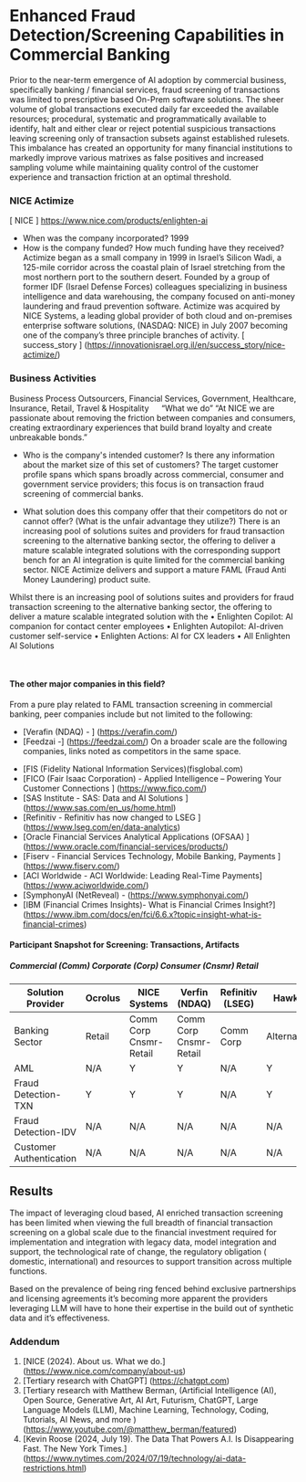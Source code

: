 # Enhanced Fraud Detection/Screening Capabilities in Commercial Banking
Prior to the near-term emergence of AI adoption by commercial business, specifically banking / financial services, fraud screening of transactions was limited to prescriptive based On-Prem software solutions.  The sheer volume of global transactions executed daily far exceeded the available resources; procedural, systematic and programmatically available to identify, halt and either clear or reject potential suspicious transactions leaving screening only of transaction subsets against established rulesets.
This imbalance has created an opportunity for many financial institutions to markedly improve various matrixes as false positives and increased sampling volume while maintaining quality control of the customer experience and transaction friction at an optimal threshold.

### NICE Actimize
[ NICE ] https://www.nice.com/products/enlighten-ai
* When was the company incorporated?
1999
* How is the company funded? How much funding have they received?
Actimize began as a small company in 1999 in Israel’s Silicon Wadi, a 125-mile corridor across the coastal plain of Israel stretching from the most northern port to the southern desert. 
Founded by a group of former IDF (Israel Defense Forces) colleagues specializing in business intelligence and data warehousing, the company focused on anti-money laundering and fraud prevention software. Actimize was acquired by NICE Systems, a leading global provider of both cloud and on-premises enterprise software solutions, (NASDAQ: NICE) in July 2007 becoming one of the company’s three principle branches of activity.
[ success_story ] (https://innovationisrael.org.il/en/success_story/nice-actimize/)

### Business Activities
Business Process Outsourcers, Financial Services, Government, Healthcare, Insurance, Retail, Travel & Hospitality 
 
“What we do”
“At NICE we are passionate about removing the friction between companies and consumers, creating extraordinary experiences that build brand loyalty and create unbreakable bonds.”

* Who is the company's intended customer? Is there any information about the market size of this set of customers?
The target customer profile spans which spans broadly across commercial, consumer and government service providers; this focus is on transaction fraud screening of commercial banks.

* What solution does this company offer that their competitors do not or cannot offer? (What is the unfair advantage they utilize?)
There is an increasing pool of solutions suites and providers for fraud transaction screening to the alternative banking sector, the offering to deliver a mature scalable integrated solutions with the corresponding support bench for an AI integration is quite limited for the commercial banking sector. 
NICE Actimize delivers and support a mature FAML (Fraud Anti Money Laundering) product suite.

Whilst there is an increasing pool of solutions suites and providers for fraud transaction screening to the alternative banking sector, the offering to deliver a mature scalable integrated solution with the
•	Enlighten Copilot: AI companion for contact center employees
•	Enlighten Autopilot: AI-driven customer self-service
•	Enlighten Actions: AI for CX leaders
•	All Enlighten AI Solutions


 
#### The other major companies in this field?
From a pure play related to FAML transaction screening in commercial banking, peer companies include but not limited to the following:
*	[Verafin (NDAQ) - ] (https://verafin.com/)
*	[Feedzai -] (https://feedzai.com/) 
On a broader scale are the following companies, links noted as competitors in the same space.
  -	[FIS (Fidelity National Information Services)(fisglobal.com)
  -	[FICO (Fair Isaac Corporation) - Applied Intelligence – Powering Your Customer Connections ] (https://www.fico.com/)
  -	[SAS Institute - SAS: Data and AI Solutions ] (https://www.sas.com/en_us/home.html)
  -	[Refinitiv - Refinitiv has now changed to LSEG ] (https://www.lseg.com/en/data-analytics)
  -	[Oracle Financial Services Analytical Applications (OFSAA) ] (https://www.oracle.com/financial-services/products/)
  -	[Fiserv - Financial Services Technology, Mobile Banking, Payments ] (https://www.fiserv.com/) 
  -	[ACI Worldwide - ACI Worldwide: Leading Real-Time Payments] (https://www.aciworldwide.com/)
  -	[SymphonyAI (NetReveal) - (https://www.symphonyai.com/)
  -	[IBM (Financial Crimes Insights)- What is Financial Crimes Insight?]  (https://www.ibm.com/docs/en/fci/6.6.x?topic=insight-what-is-financial-crimes)

#### Participant Snapshot for Screening: Transactions, Artifacts
##### Commercial (Comm) Corporate (Corp) Consumer (Cnsmr) Retail 
Solution Provider | Ocrolus| NICE Systems| Verfin (NDAQ)| Refinitiv (LSEG)| Hawk| Feedzai
------------ | -------------| ------------| -------------| -------------| -------------| -------------
Banking Sector | Retail| Comm Corp Cnsmr-Retail | Comm Corp Cnsmr-Retail |Comm Corp| Alternate|Comm Corp Cnsmr-Retail
AML |N/A | Y | Y | N/A | Y | Y 
Fraud Detection-TXN | Y | Y | Y | N/A | Y | N/A 
Fraud Detection-IDV | N/A | N/A | N/A | N/A | N/A | N/A 
Customer Authentication | N/A | N/A | N/A | N/A | N/A | Y 


## Results
The impact of leveraging cloud based, AI enriched transaction screening has been limited when viewing the full breadth of financial transaction screening on a global scale due to the financial investment required for implementation and integration with legacy data, model integration and support, the technological rate of change, the regulatory obligation ( domestic, international) and resources to support transition across multiple functions.

Based on the prevalence of being ring fenced behind exclusive partnerships and licensing agreements it’s becoming more apparent the providers leveraging LLM will have to hone their expertise in the build out of synthetic data and it’s effectiveness.

### Addendum
1. [NICE (2024). About us. What we do.] (https://www.nice.com/company/about-us)
2. [Tertiary research with ChatGPT] (https://chatgpt.com)
3. [Tertiary research with Matthew Berman,
(Artificial Intelligence (AI), Open Source, Generative Art, AI Art, Futurism, ChatGPT, Large Language Models (LLM), Machine Learning, Technology, Coding, Tutorials, AI News, and more )  
(https://www.youtube.com/@matthew_berman/featured)
4. [Kevin Roose (2024, July 19). The Data That Powers A.I. Is Disappearing Fast. The New York Times.]
(https://www.nytimes.com/2024/07/19/technology/ai-data-restrictions.html)
